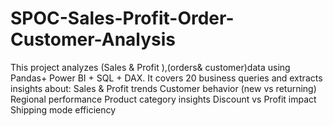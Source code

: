 # SPOC-Sales-Profit-Order-Customer-Analysis
This project analyzes (Sales &amp; Profit ),(orders&amp; customer)data  using Pandas+ Power BI + SQL + DAX. It covers 20 business queries and extracts insights about:  Sales &amp; Profit trends  Customer behavior (new vs returning)  Regional performance  Product category insights  Discount vs Profit impact  Shipping mode efficiency
